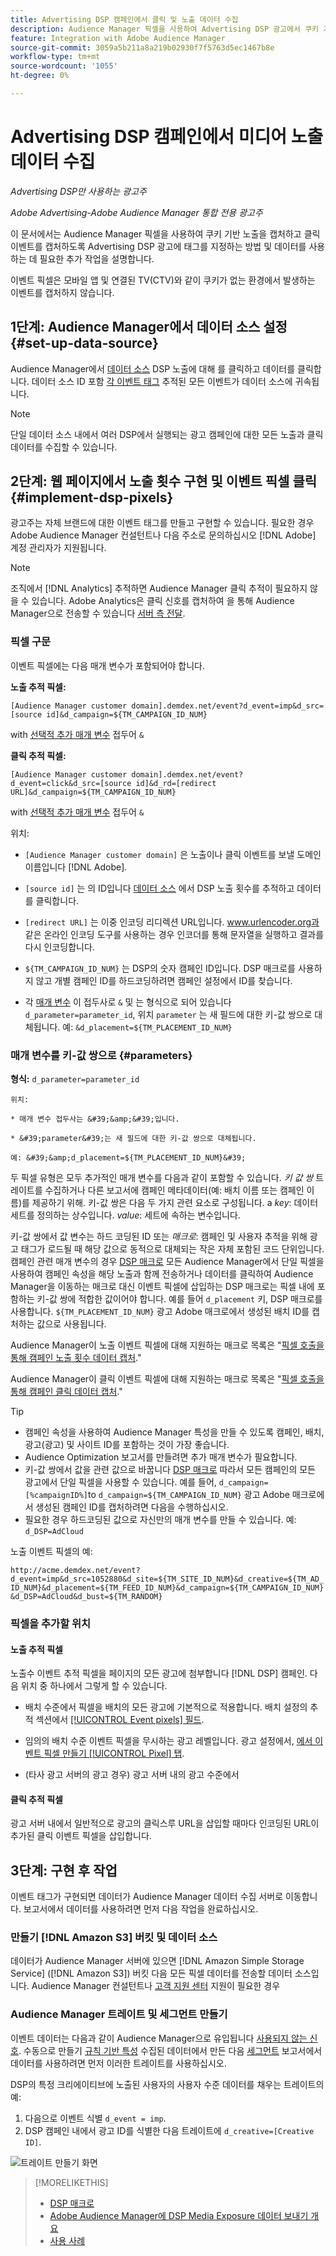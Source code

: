 ```yaml
---
title: Advertising DSP 캠페인에서 클릭 및 노출 데이터 수집
description: Audience Manager 픽셀을 사용하여 Advertising DSP 광고에서 쿠키 기반 노출 및 클릭 이벤트를 캡처하는 방법을 알아봅니다
feature: Integration with Adobe Audience Manager
source-git-commit: 3059a5b211a8a219b02930f7f5763d5ec1467b8e
workflow-type: tm+mt
source-wordcount: '1055'
ht-degree: 0%

---
```


# Advertising DSP 캠페인에서 미디어 노출 데이터 수집

*Advertising DSP만 사용하는 광고주*

*Adobe Advertising-Adobe Audience Manager 통합 전용 광고주*

이 문서에서는 Audience Manager 픽셀을 사용하여 쿠키 기반 노출을 캡처하고 클릭 이벤트를 캡처하도록 Advertising DSP 광고에 태그를 지정하는 방법 및 데이터를 사용하는 데 필요한 추가 작업을 설명합니다.

이벤트 픽셀은 모바일 앱 및 연결된 TV(CTV)와 같이 쿠키가 없는 환경에서 발생하는 이벤트를 캡처하지 않습니다.

## 1단계: Audience Manager에서 데이터 소스 설정 {#set-up-data-source}

Audience Manager에서 [데이터 소스](https://experienceleague.adobe.com/docs/audience-manager/user-guide/features/data-sources/datasources-list-and-settings.html) DSP 노출에 대해 를 클릭하고 데이터를 클릭합니다. 데이터 소스 ID 포함 [각 이벤트 태그](#implement-dsp-pixels) 추적된 모든 이벤트가 데이터 소스에 귀속됩니다.

>[!NOTE]
> 단일 데이터 소스 내에서 여러 DSP에서 실행되는 광고 캠페인에 대한 모든 노출과 클릭 데이터를 수집할 수 있습니다.

## 2단계: 웹 페이지에서 노출 횟수 구현 및 이벤트 픽셀 클릭 {#implement-dsp-pixels}

광고주는 자체 브랜드에 대한 이벤트 태그를 만들고 구현할 수 있습니다. 필요한 경우 Adobe Audience Manager 컨설턴트나 다음 주소로 문의하십시오 [!DNL Adobe] 계정 관리자가 지원됩니다.

>[!NOTE]
>
>조직에서 [!DNL Analytics] 추적하면 Audience Manager 클릭 추적이 필요하지 않을 수 있습니다. Adobe Analytics은 클릭 신호를 캡처하여 을 통해 Audience Manager으로 전송할 수 있습니다 [서버 측 전달](https://experienceleague.adobe.com/docs/analytics/admin/admin-tools/server-side-forwarding/ssf.html).

### 픽셀 구문

이벤트 픽셀에는 다음 매개 변수가 포함되어야 합니다.

**노출 추적 픽셀:**

`[Audience Manager customer domain].demdex.net/event?d_event=imp&d_src=[source id]&d_campaign=${TM_CAMPAIGN_ID_NUM}`

with [선택적 추가 매개 변수](#parameters) 접두어 `&`

**클릭 추적 픽셀:**

`[Audience Manager customer domain].demdex.net/event?d_event=click&d_src=[source id]&d_rd=[redirect URL]&d_campaign=${TM_CAMPAIGN_ID_NUM}`

with [선택적 추가 매개 변수](#parameters) 접두어 `&`

위치:

* `[Audience Manager customer domain]` 은 노출이나 클릭 이벤트를 보낼 도메인 이름입니다 [!DNL Adobe].

* `[source id]` 는 의 ID입니다 [데이터 소스](#set-up-data-source) 에서 DSP 노출 횟수를 추적하고 데이터를 클릭합니다.

* `[redirect URL]` 는 이중 인코딩 리디렉션 URL입니다. www.urlencoder.org과 같은 온라인 인코딩 도구를 사용하는 경우 인코더를 통해 문자열을 실행하고 결과를 다시 인코딩합니다.

* `${TM_CAMPAIGN_ID_NUM}` 는 DSP의 숫자 캠페인 ID입니다. DSP 매크로를 사용하지 않고 개별 캠페인 ID를 하드코딩하려면 캠페인 설정에서 ID를 찾습니다.

* 각 [매개 변수](#key-value-pairs) 이 접두사로 `&` 및 는 형식으로 되어 있습니다 `d_parameter=parameter_id`, 위치 `parameter` 는 새 필드에 대한 키-값 쌍으로 대체됩니다. 예: `&d_placement=${TM_PLACEMENT_ID_NUM}`

### 매개 변수를 키-값 쌍으로 {#parameters}

**형식:**  `d_parameter=parameter_id`

    위치:
    
    * 매개 변수 접두사는 &#39;&amp;&#39;입니다.
    
    * &#39;parameter&#39;는 새 필드에 대한 키-값 쌍으로 대체됩니다.
    
    예: &#39;&amp;d_placement=${TM_PLACEMENT_ID_NUM}&#39;

두 픽셀 유형은 모두 추가적인 매개 변수를 다음과 같이 포함할 수 있습니다. *키 값 쌍* 트레이트를 수집하거나 다른 보고서에 캠페인 메타데이터(예: 배치 이름 또는 캠페인 이름)를 제공하기 위해. 키-값 쌍은 다음 두 가지 관련 요소로 구성됩니다. a *key*: 데이터 세트를 정의하는 상수입니다. *value*: 세트에 속하는 변수입니다.

키-값 쌍에서 값 변수는 하드 코딩된 ID 또는 *매크로*: 캠페인 및 사용자 추적을 위해 광고 태그가 로드될 때 해당 값으로 동적으로 대체되는 작은 자체 포함된 코드 단위입니다. 캠페인 관련 매개 변수의 경우 [DSP 매크로](/help/dsp/campaign-management/macros.md) 모든 Audience Manager에서 단일 픽셀을 사용하여 캠페인 속성을 해당 노출과 함께 전송하거나 데이터를 클릭하여 Audience Manager을 이동하는 매크로 대신 이벤트 픽셀에 삽입하는 DSP 매크로는 픽셀 내에 포함하는 키-값 쌍에 적합한 값이어야 합니다. 예를 들어 `d_placement` 키, DSP 매크로를 사용합니다. `${TM_PLACEMENT_ID_NUM}` 광고 Adobe 매크로에서 생성된 배치 ID를 캡처하는 값으로 사용됩니다.

Audience Manager이 노출 이벤트 픽셀에 대해 지원하는 매크로 목록은 &quot;[픽셀 호출을 통해 캠페인 노출 횟수 데이터 캡처](https://experienceleague.adobe.com/docs/audience-manager/user-guide/implementation-integration-guides/media-data-integration/impression-data-pixels.html#supported-key-value-pairs).&quot;

Audience Manager이 클릭 이벤트 픽셀에 대해 지원하는 매크로 목록은 &quot;[픽셀 호출을 통해 캠페인 클릭 데이터 캡처](https://experienceleague.adobe.com/docs/audience-manager/user-guide/implementation-integration-guides/media-data-integration/click-data-pixels.html).&quot;

>[!TIP]
>
>* 캠페인 속성을 사용하여 Audience Manager 특성을 만들 수 있도록 캠페인, 배치, 광고(광고) 및 사이트 ID를 포함하는 것이 가장 좋습니다.
>* Audience Optimization 보고서를 만들려면 추가 매개 변수가 필요합니다.
>* 키-값 쌍에서 값을 관련 값으로 바꿉니다 [DSP 매크로](/help/dsp/campaign-management/macros.md) 따라서 모든 캠페인의 모든 광고에서 단일 픽셀을 사용할 수 있습니다. 예를 들어, `d_campaign=[%campaignID%]`to `d_campaign=${TM_CAMPAIGN_ID_NUM}` 광고 Adobe 매크로에서 생성된 캠페인 ID를 캡처하려면 다음을 수행하십시오.
>* 필요한 경우 하드코딩된 값으로 자신만의 매개 변수를 만들 수 있습니다. 예: `d_DSP=AdCloud`


노출 이벤트 픽셀의 예:

`http://acme.demdex.net/event?d_event=imp&d_src=1052880&d_site=${TM_SITE_ID_NUM}&d_creative=${TM_AD_ID_NUM}&d_placement=${TM_FEED_ID_NUM}&d_campaign=${TM_CAMPAIGN_ID_NUM}&d_DSP=AdCloud&d_bust=${TM_RANDOM}`

### 픽셀을 추가할 위치

#### 노출 추적 픽셀

노출수 이벤트 추적 픽셀을 페이지의 모든 광고에 첨부합니다 [!DNL DSP] 캠페인. 다음 위치 중 하나에서 그렇게 할 수 있습니다.

* 배치 수준에서 픽셀을 배치의 모든 광고에 기본적으로 적용합니다. 배치 설정의 추적 섹션에서 [[!UICONTROL Event pixels] 필드](/help/dsp/campaign-management/placements/placement-settings.md).

* 임의의 배치 수준 이벤트 픽셀을 무시하는 광고 레벨입니다. 광고 설정에서, [에서 이벤트 픽셀 만들기 [!UICONTROL Pixel] 탭](/help/dsp/campaign-management/ads/ad-edit.md).

* (타사 광고 서버의 광고 경우) 광고 서버 내의 광고 수준에서

#### 클릭 추적 픽셀

광고 서버 내에서 일반적으로 광고의 클릭스루 URL을 삽입할 때마다 인코딩된 URL이 추가된 클릭 이벤트 픽셀을 삽입합니다.

## 3단계: 구현 후 작업

이벤트 태그가 구현되면 데이터가 Audience Manager 데이터 수집 서버로 이동합니다. 보고서에서 데이터를 사용하려면 먼저 다음 작업을 완료하십시오.

### 만들기 [!DNL Amazon S3] 버킷 및 데이터 소스

데이터가 Audience Manager 서버에 있으면 [!DNL Amazon Simple Storage Service] ([!DNL Amazon S3]) 버킷 다음 모든 픽셀 데이터를 전송할 데이터 소스입니다. Audience Manager 컨설턴트나 [고객 지원 센터](https://experienceleague.adobe.com/docs/audience-manager/user-guide/help-and-legal/help-legal-contact.html) 지원이 필요한 경우

### Audience Manager 트레이트 및 세그먼트 만들기

이벤트 데이터는 다음과 같이 Audience Manager으로 유입됩니다 [사용되지 않는 신호](https://experienceleague.adobe.com/docs/audience-manager/user-guide/reporting/interactive-and-overlap-reports/unused-signals.html). 수동으로 만들기 [규칙 기반 특성](https://experienceleague.adobe.com/docs/audience-manager/user-guide/features/traits/trait-builder/create-onboarded-rule-based-traits.html) 수집된 데이터에서 만든 다음 [세그먼트](https://experienceleague.adobe.com/docs/audience-manager/user-guide/features/segments/segments-purpose.html) 보고서에서 데이터를 사용하려면 먼저 이러한 트레이트를 사용하십시오.

DSP의 특정 크리에이티브에 노출된 사용자의 사용자 수준 데이터를 채우는 트레이트의 예:

1. 다음으로 이벤트 식별 `d_event = imp`.
1. DSP 캠페인 내에서 광고 ID를 식별한 다음 트레이트에 `d_creative=[Creative ID]`.

![트레이트 만들기 화면](/help/dsp/assets/aa-trait.png)

>[!MORELIKETHIS]
>
>* [DSP 매크로](/help/dsp/campaign-management/macros.md)
>* [Adobe Audience Manager에 DSP Media Exposure 데이터 보내기 개요](overview.md)
>* [사용 사례](use-cases.md)

